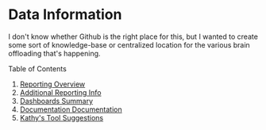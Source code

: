 # Data Information

I don't know whether Github is the right place for this, but I wanted to create some sort of knowledge-base or centralized location for the various brain offloading that's happening.

Table of Contents
1. [Reporting Overview]('ReportingOverview.md')
2. [Additional Reporting Info]('AdditionalReportingInfo.md')
3. [Dashboards Summary]('DashboardsSummary.md')
4. [Documentation Documentation]('DocumentDocumentation.md')
5. [Kathy's Tool Suggestions]('Tools.md')
